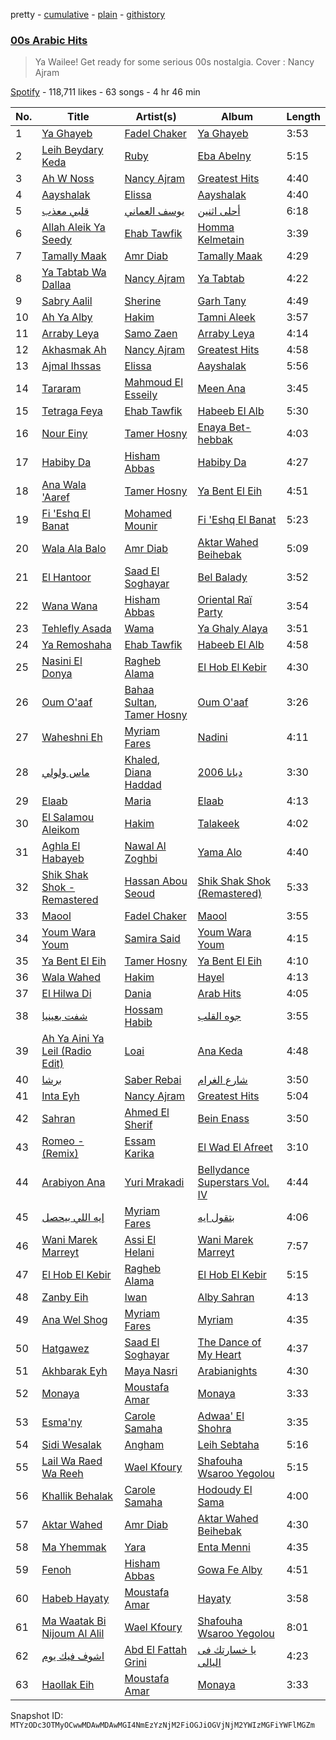 pretty - [cumulative](/playlists/cumulative/37i9dQZF1DWTTCCEjVC99N.md) - [plain](/playlists/plain/37i9dQZF1DWTTCCEjVC99N) - [githistory](https://github.githistory.xyz/mackorone/spotify-playlist-archive/blob/main/playlists/plain/37i9dQZF1DWTTCCEjVC99N)

### [00s Arabic Hits](https://open.spotify.com/playlist/37i9dQZF1DWTTCCEjVC99N)

> Ya Wailee! Get ready for some serious 00s nostalgia\. Cover : Nancy Ajram

[Spotify](https://open.spotify.com/user/spotify) - 118,711 likes - 63 songs - 4 hr 46 min

| No. | Title | Artist(s) | Album | Length |
|---|---|---|---|---|
| 1 | [Ya Ghayeb](https://open.spotify.com/track/2j4O1Oz0AVTWNLHjhTzBbJ) | [Fadel Chaker](https://open.spotify.com/artist/1LljnS3oumQ36wdBhkPKrs) | [Ya Ghayeb](https://open.spotify.com/album/1haRKmfoKMLJCJNJlwbzL7) | 3:53 |
| 2 | [Leih Beydary Keda](https://open.spotify.com/track/4iKQHYDFlFsX28FeViuwSK) | [Ruby](https://open.spotify.com/artist/2lMy93l58wzjh8DepKL814) | [Eba Abelny](https://open.spotify.com/album/18hMYQuTWVT03fhBbtT8kp) | 5:15 |
| 3 | [Ah W Noss](https://open.spotify.com/track/5Z4F0zOGKoYLv8EtBhLzmZ) | [Nancy Ajram](https://open.spotify.com/artist/0LnHdW6HMPoOlNdhG3DHjE) | [Greatest Hits](https://open.spotify.com/album/1iDlgC8iuMM76wnekLCasu) | 4:40 |
| 4 | [Aayshalak](https://open.spotify.com/track/6wE5bUgyErJTzGBqqbjdGo) | [Elissa](https://open.spotify.com/artist/68rvMwPL0yMbYR5cv0pzCR) | [Aayshalak](https://open.spotify.com/album/4iitDZmbi4tg9iCyUVkXY4) | 4:40 |
| 5 | [قلبي معذب](https://open.spotify.com/track/7d9vTDybKlnO9mI0sXvi9n) | [يوسف العماني](https://open.spotify.com/artist/5hMy9WpurfuusrrNfGXTjB) | [أحلى اثنين](https://open.spotify.com/album/2xaQDViCrqeoXhz6X3OPvM) | 6:18 |
| 6 | [Allah Aleik Ya Seedy](https://open.spotify.com/track/2vknxlulbj1JApedTlmrZv) | [Ehab Tawfik](https://open.spotify.com/artist/7AuBGlcUaHok37yr6u963C) | [Homma Kelmetain](https://open.spotify.com/album/4bZTy2HzhtQo2bwXs1EAUy) | 3:39 |
| 7 | [Tamally Maak](https://open.spotify.com/track/6TYFcqqQVQPb3YsgfRhvqs) | [Amr Diab](https://open.spotify.com/artist/5abSRg0xN1NV3gLbuvX24M) | [Tamally Maak](https://open.spotify.com/album/1qmAaW25CPUyam9Wrp9ZEu) | 4:29 |
| 8 | [Ya Tabtab Wa Dallaa](https://open.spotify.com/track/5l4Lla3ntoJIkCud07XlYn) | [Nancy Ajram](https://open.spotify.com/artist/0LnHdW6HMPoOlNdhG3DHjE) | [Ya Tabtab](https://open.spotify.com/album/1EUOmPNn2Fw6dwsjxKLFmC) | 4:22 |
| 9 | [Sabry Aalil](https://open.spotify.com/track/7qLXBcYW78is9LygQBziAU) | [Sherine](https://open.spotify.com/artist/2Wk167T0fY1fABsHM5qFcI) | [Garh Tany](https://open.spotify.com/album/7iykGeMdxOdYtNRtYCNaMA) | 4:49 |
| 10 | [Ah Ya Alby](https://open.spotify.com/track/7HT0g6P2sr8kypPzAFrg0n) | [Hakim](https://open.spotify.com/artist/1xCRJ0XrcQKEkjk50ILWbt) | [Tamni Aleek](https://open.spotify.com/album/0yvqd8VJNcQqT1z6OAQhDk) | 3:57 |
| 11 | [Arraby Leya](https://open.spotify.com/track/2CCuNRmNuZXqlnSLs75qN4) | [Samo Zaen](https://open.spotify.com/artist/4s7xsFTPsZZcIzKv0Ryg22) | [Arraby Leya](https://open.spotify.com/album/2jBsjUNWT1qKhYEZVXlnj0) | 4:14 |
| 12 | [Akhasmak Ah](https://open.spotify.com/track/2Dl6xEOmTWxi633TuZITw5) | [Nancy Ajram](https://open.spotify.com/artist/0LnHdW6HMPoOlNdhG3DHjE) | [Greatest Hits](https://open.spotify.com/album/1iDlgC8iuMM76wnekLCasu) | 4:58 |
| 13 | [Ajmal Ihssas](https://open.spotify.com/track/2VHp98YYcFKrAy09IaiXN2) | [Elissa](https://open.spotify.com/artist/68rvMwPL0yMbYR5cv0pzCR) | [Aayshalak](https://open.spotify.com/album/4iitDZmbi4tg9iCyUVkXY4) | 5:56 |
| 14 | [Tararam](https://open.spotify.com/track/6wxXxapAHwpxgHdB0FCax2) | [Mahmoud El Esseily](https://open.spotify.com/artist/7MGFOSQK8O3im8YslR3DLB) | [Meen Ana](https://open.spotify.com/album/26ZTjcVfkvcQLowlbwCYGl) | 3:45 |
| 15 | [Tetraga Feya](https://open.spotify.com/track/0pWNpTm2RtWdYbVZVxUC6N) | [Ehab Tawfik](https://open.spotify.com/artist/7AuBGlcUaHok37yr6u963C) | [Habeeb El Alb](https://open.spotify.com/album/0N6f8GhfijcS2cNAZRNS6h) | 5:30 |
| 16 | [Nour Einy](https://open.spotify.com/track/3QfXJGWOGQfST5XsTUPFj5) | [Tamer Hosny](https://open.spotify.com/artist/4cGfgRmpFc9zgZMfuSXhqy) | [Enaya Bet\-hebbak](https://open.spotify.com/album/1KwWs7TGIb880VM14E9kq0) | 4:03 |
| 17 | [Habiby Da](https://open.spotify.com/track/5N0w2n2B3OzvBZv4WjcVyA) | [Hisham Abbas](https://open.spotify.com/artist/6OQ7sfN0G1E2pZMhYW9wjG) | [Habiby Da](https://open.spotify.com/album/4L55wqHzJVwxNDHSqapcEt) | 4:27 |
| 18 | [Ana Wala 'Aaref](https://open.spotify.com/track/4cH7FzKmEoqI5HgV97ou7L) | [Tamer Hosny](https://open.spotify.com/artist/4cGfgRmpFc9zgZMfuSXhqy) | [Ya Bent El Eih](https://open.spotify.com/album/5ptbpLwbos10hG8LIZNrge) | 4:51 |
| 19 | [Fi 'Eshq El Banat](https://open.spotify.com/track/6NmGlzeBRAUTs3FIXgXlO6) | [Mohamed Mounir](https://open.spotify.com/artist/6hPNpOLunxxpXVwi696pYl) | [Fi 'Eshq El Banat](https://open.spotify.com/album/0IiIDiJz2V8n6Xcs4mMwzM) | 5:23 |
| 20 | [Wala Ala Balo](https://open.spotify.com/track/3Myno7mzYuIaNrOGPlIheQ) | [Amr Diab](https://open.spotify.com/artist/5abSRg0xN1NV3gLbuvX24M) | [Aktar Wahed Beihebak](https://open.spotify.com/album/3QDQnBiAmCcBndBaswQBk6) | 5:09 |
| 21 | [El Hantoor](https://open.spotify.com/track/4I2RAr4wKPPUOEQW58vjvM) | [Saad El Soghayar](https://open.spotify.com/artist/1fNhDktKNtf7g7COrlJguP) | [Bel Balady](https://open.spotify.com/album/5RF7CQDam2yu6UIazT2mQ9) | 3:52 |
| 22 | [Wana Wana](https://open.spotify.com/track/40v2G2YDUk4oA5UZfv7evR) | [Hisham Abbas](https://open.spotify.com/artist/6OQ7sfN0G1E2pZMhYW9wjG) | [Oriental Raï Party](https://open.spotify.com/album/3LFSYJfcUd31sIirhLZd3e) | 3:54 |
| 23 | [Tehlefly Asada](https://open.spotify.com/track/6Fa206Tdaj7QioM9XQsZGh) | [Wama](https://open.spotify.com/artist/7yB2bLPVo9PoqeN9c1T6UN) | [Ya Ghaly Alaya](https://open.spotify.com/album/2mZbo3T8JPKZQmYHnlGiWP) | 3:51 |
| 24 | [Ya Remoshaha](https://open.spotify.com/track/6p7D4gVIMWr1nDVgKsXSOS) | [Ehab Tawfik](https://open.spotify.com/artist/7AuBGlcUaHok37yr6u963C) | [Habeeb El Alb](https://open.spotify.com/album/0N6f8GhfijcS2cNAZRNS6h) | 4:58 |
| 25 | [Nasini El Donya](https://open.spotify.com/track/1qQqHzG5JAYD2bV1DGf5v7) | [Ragheb Alama](https://open.spotify.com/artist/6uOgBVYHvqTGAQ5iVHDVT7) | [El Hob El Kebir](https://open.spotify.com/album/1dj55G9LZC4mbe8KaFFmHa) | 4:30 |
| 26 | [Oum O'aaf](https://open.spotify.com/track/02hyp5EqS8Wu6F3gbAGYLM) | [Bahaa Sultan](https://open.spotify.com/artist/2KJgliIl1dMyeOMyCcnYv7), [Tamer Hosny](https://open.spotify.com/artist/4cGfgRmpFc9zgZMfuSXhqy) | [Oum O'aaf](https://open.spotify.com/album/7cyeJu1PlHROs9F0au7XCR) | 3:26 |
| 27 | [Waheshni Eh](https://open.spotify.com/track/3dKgDjL69KuoyMNeYfUbWJ) | [Myriam Fares](https://open.spotify.com/artist/1YnW3KicGQq3zD9LcdGJSh) | [Nadini](https://open.spotify.com/album/3rShjwnO7rFyMxOdKkuPxg) | 4:11 |
| 28 | [ماس ولولي](https://open.spotify.com/track/68gcupCXitbNQZGhXoBaMT) | [Khaled](https://open.spotify.com/artist/28ztjHIXceRRntmTUfnmUX), [Diana Haddad](https://open.spotify.com/artist/6EtB4NuwPezzxaGqHHU7C2) | [ديانا 2006](https://open.spotify.com/album/3XqhAngtsMWkr4ffCDy8Vd) | 3:30 |
| 29 | [Elaab](https://open.spotify.com/track/7yhJW70FP6mmZ96mYdyNve) | [Maria](https://open.spotify.com/artist/6cqgkzXxB4M0vEa4E54gis) | [Elaab](https://open.spotify.com/album/0NcB0GrC9kx17vdXGOOeE3) | 4:13 |
| 30 | [El Salamou Aleikom](https://open.spotify.com/track/7uVfi1yiAUujJ8TP3jQcNB) | [Hakim](https://open.spotify.com/artist/1xCRJ0XrcQKEkjk50ILWbt) | [Talakeek](https://open.spotify.com/album/382fYWYWmF1pHlVf0FBma3) | 4:02 |
| 31 | [Aghla El Habayeb](https://open.spotify.com/track/1T8BJvWzqm59RIuwQaTob8) | [Nawal Al Zoghbi](https://open.spotify.com/artist/1KqJqf6cDp26AtuXFqrJaK) | [Yama Alo](https://open.spotify.com/album/1MQzDTbIXGBCl0hDS7B0nr) | 4:40 |
| 32 | [Shik Shak Shok \- Remastered](https://open.spotify.com/track/7iT3T5K9J8MfxjigwzpRkK) | [Hassan Abou Seoud](https://open.spotify.com/artist/7g4J1MFlUtDs117ACUxoUu) | [Shik Shak Shok \(Remastered\)](https://open.spotify.com/album/0HExOi4eGlOnV36kY0aqJq) | 5:33 |
| 33 | [Maool](https://open.spotify.com/track/7GFPmRIpmI1qRym5wRtSjZ) | [Fadel Chaker](https://open.spotify.com/artist/1LljnS3oumQ36wdBhkPKrs) | [Maool](https://open.spotify.com/album/320sTowZ7E4pQYwypU8ibd) | 3:55 |
| 34 | [Youm Wara Youm](https://open.spotify.com/track/76ej94nqmhe05PyEvw15wK) | [Samira Said](https://open.spotify.com/artist/5zHWEsVHtXWQRxPqwJdUYD) | [Youm Wara Youm](https://open.spotify.com/album/1XN2P2xKgRSo8LYCwf33Sr) | 4:15 |
| 35 | [Ya Bent El Eih](https://open.spotify.com/track/0sWYFm96d3AHiNn949l61O) | [Tamer Hosny](https://open.spotify.com/artist/4cGfgRmpFc9zgZMfuSXhqy) | [Ya Bent El Eih](https://open.spotify.com/album/5ptbpLwbos10hG8LIZNrge) | 4:10 |
| 36 | [Wala Wahed](https://open.spotify.com/track/27VGkwhbffyMcZMrGtS2AC) | [Hakim](https://open.spotify.com/artist/1xCRJ0XrcQKEkjk50ILWbt) | [Hayel](https://open.spotify.com/album/6lhvrCE7AO38OfPsKR5HXv) | 4:13 |
| 37 | [El Hilwa Di](https://open.spotify.com/track/2hAiw9zPh383oCtKkthVu5) | [Dania](https://open.spotify.com/artist/71cpEX6DdWpeTISMDdFYJh) | [Arab Hits](https://open.spotify.com/album/30cgQ6uncFdf9iFN1IBj6y) | 4:05 |
| 38 | [شفت بعينيا](https://open.spotify.com/track/4aVeUf3RC1VKiqFT2FNyFp) | [Hossam Habib](https://open.spotify.com/artist/0OWaQSefazXfg4aaiC0Veg) | [جوه القلب](https://open.spotify.com/album/4W2UyI6S09RUKbpTQfJ2Ue) | 3:55 |
| 39 | [Ah Ya Aini Ya Leil \(Radio Edit\)](https://open.spotify.com/track/0dLk70DrxJj8vcjKnjh1GR) | [Loai](https://open.spotify.com/artist/5OcZpV21cb8KFH7iTEnNwe) | [Ana Keda](https://open.spotify.com/album/4Mb5BzRO2yegDi39yxjLmi) | 4:48 |
| 40 | [برشا](https://open.spotify.com/track/7DMuJ4PIkv72xeDsPa9qmF) | [Saber Rebai](https://open.spotify.com/artist/7Fqe0QpkJOM26wbeHGEKbD) | [شارع الغرام](https://open.spotify.com/album/3FYfEWKC4DUiE57waMiFNS) | 3:50 |
| 41 | [Inta Eyh](https://open.spotify.com/track/4lbXJ51VeYp8WA7JuOEzWP) | [Nancy Ajram](https://open.spotify.com/artist/0LnHdW6HMPoOlNdhG3DHjE) | [Greatest Hits](https://open.spotify.com/album/1iDlgC8iuMM76wnekLCasu) | 5:04 |
| 42 | [Sahran](https://open.spotify.com/track/5uAJgzYTVgK9hjub859HYo) | [Ahmed El Sherif](https://open.spotify.com/artist/11rEfO1VJ1WYgXEeXCNLfM) | [Bein Enass](https://open.spotify.com/album/0Yg9xrcC64uwzvZWJfdO35) | 3:50 |
| 43 | [Romeo \- \(Remix\)](https://open.spotify.com/track/5t8zynpImoaWW7lWsbjL23) | [Essam Karika](https://open.spotify.com/artist/0c8w2lYzFdZkCOVtJj7QdW) | [El Wad El Afreet](https://open.spotify.com/album/67t6yJFj6PZ1RDMiRIlOWC) | 3:10 |
| 44 | [Arabiyon Ana](https://open.spotify.com/track/35X8LBtskXgpURRUjyVoxq) | [Yuri Mrakadi](https://open.spotify.com/artist/5xIr5twGDcX741C7Oa18X2) | [Bellydance Superstars Vol\. IV](https://open.spotify.com/album/74rfF3sfdpJXVpyIpeO18B) | 4:44 |
| 45 | [إيه اللي بيحصل](https://open.spotify.com/track/3XgdNv1eOYSa091FK3FNA1) | [Myriam Fares](https://open.spotify.com/artist/1YnW3KicGQq3zD9LcdGJSh) | [بتقول ايه](https://open.spotify.com/album/76EGjoAwU4fFAz94zwNjsX) | 4:06 |
| 46 | [Wani Marek Marreyt](https://open.spotify.com/track/6ljw35RdMV2Ayompgrd6Rr) | [Assi El Helani](https://open.spotify.com/artist/7Awwm6soGOr1umJYw53xdT) | [Wani Marek Marreyt](https://open.spotify.com/album/1M5q0rfZL83X4HavThIkKd) | 7:57 |
| 47 | [El Hob El Kebir](https://open.spotify.com/track/093CMFUwvPyFIsjBsVfBPO) | [Ragheb Alama](https://open.spotify.com/artist/6uOgBVYHvqTGAQ5iVHDVT7) | [El Hob El Kebir](https://open.spotify.com/album/1dj55G9LZC4mbe8KaFFmHa) | 5:15 |
| 48 | [Zanby Eih](https://open.spotify.com/track/6B68XaqHCM3iDRNebXeZJl) | [Iwan](https://open.spotify.com/artist/0TM9TIQSJCz8CdygWpuVbS) | [Alby Sahran](https://open.spotify.com/album/1w18cp20KTh2beAAXvdRYO) | 4:13 |
| 49 | [Ana Wel Shog](https://open.spotify.com/track/0kskiFzt4hU3iq6wVcsL2X) | [Myriam Fares](https://open.spotify.com/artist/1YnW3KicGQq3zD9LcdGJSh) | [Myriam](https://open.spotify.com/album/2z9WhkrtupFOPrYiUOPNtL) | 4:35 |
| 50 | [Hatgawez](https://open.spotify.com/track/19IIMZZtRKchdeDOoRP7wU) | [Saad El Soghayar](https://open.spotify.com/artist/1fNhDktKNtf7g7COrlJguP) | [The Dance of My Heart](https://open.spotify.com/album/7o7GoxoHJEZt9lfiZdgJNd) | 4:37 |
| 51 | [Akhbarak Eyh](https://open.spotify.com/track/5XeFvcqKyGgKxdjETm5cRq) | [Maya Nasri](https://open.spotify.com/artist/6uWBIfU2k6qRUB4IICULO4) | [Arabianights](https://open.spotify.com/album/6oWnZmQOkPQ1Ds17a4suf2) | 4:30 |
| 52 | [Monaya](https://open.spotify.com/track/3vL0Y0ixJVfLR9NWCtdzV4) | [Moustafa Amar](https://open.spotify.com/artist/138TnQ2OZ2ObFHOjKASDvC) | [Monaya](https://open.spotify.com/album/1ZoNpXuq1Hw04ZWWZVslOX) | 3:33 |
| 53 | [Esma'ny](https://open.spotify.com/track/4rsl5OyvvZGKdM0FmBXq4z) | [Carole Samaha](https://open.spotify.com/artist/0CSSBwiYmYF569NxdQedQ3) | [Adwaa' El Shohra](https://open.spotify.com/album/1KhaNzsVNtdGtnfhVJgIJp) | 3:35 |
| 54 | [Sidi Wesalak](https://open.spotify.com/track/5cV4VJEn6EeMbPYA1mwydl) | [Angham](https://open.spotify.com/artist/0IiR4LJwslf6HBSdk9W3Dg) | [Leih Sebtaha](https://open.spotify.com/album/0LyRF1HsXB2HP971UZNRPQ) | 5:16 |
| 55 | [Lail Wa Raed Wa Reeh](https://open.spotify.com/track/0J49Oq7Y8O4CSbdZeEVSBT) | [Wael Kfoury](https://open.spotify.com/artist/09A6IffSw0t8L8sfuOCVws) | [Shafouha Wsaroo Yegolou](https://open.spotify.com/album/6EXBTvB64hbk2R6jtFiaVu) | 5:15 |
| 56 | [Khallik Behalak](https://open.spotify.com/track/3x6eeSxs4I3WojBZF29MqW) | [Carole Samaha](https://open.spotify.com/artist/0CSSBwiYmYF569NxdQedQ3) | [Hodoudy El Sama](https://open.spotify.com/album/1J2MN9ZOWorZJegNnxLf8d) | 4:00 |
| 57 | [Aktar Wahed](https://open.spotify.com/track/5d0PC29PLRZqem6ZvjXkg2) | [Amr Diab](https://open.spotify.com/artist/5abSRg0xN1NV3gLbuvX24M) | [Aktar Wahed Beihebak](https://open.spotify.com/album/3QDQnBiAmCcBndBaswQBk6) | 4:30 |
| 58 | [Ma Yhemmak](https://open.spotify.com/track/03qj4j7ESR4ryymbR3Bvlq) | [Yara](https://open.spotify.com/artist/46FJPTBdnCK0GMd76nil6e) | [Enta Menni](https://open.spotify.com/album/5LRqYntYD6Sm8DX7c76h6G) | 4:35 |
| 59 | [Fenoh](https://open.spotify.com/track/6dzfREL5EwPZxPGIgKsieT) | [Hisham Abbas](https://open.spotify.com/artist/6OQ7sfN0G1E2pZMhYW9wjG) | [Gowa Fe Alby](https://open.spotify.com/album/27VrCWi59R8keOizrwJjGA) | 4:51 |
| 60 | [Habeb Hayaty](https://open.spotify.com/track/4q8JLWV2F4a59csHoT99f9) | [Moustafa Amar](https://open.spotify.com/artist/138TnQ2OZ2ObFHOjKASDvC) | [Hayaty](https://open.spotify.com/album/4qQIQlbIiyWWIiu8Jr6cVX) | 3:58 |
| 61 | [Ma Waatak Bi Nijoum Al Alil](https://open.spotify.com/track/3KGJvOcroqIzJtgQTNRB1j) | [Wael Kfoury](https://open.spotify.com/artist/09A6IffSw0t8L8sfuOCVws) | [Shafouha Wsaroo Yegolou](https://open.spotify.com/album/6EXBTvB64hbk2R6jtFiaVu) | 8:01 |
| 62 | [اشوف فيك يوم](https://open.spotify.com/track/6XbcPZc1kZ1bbTmzI7Pqzw) | [Abd El Fattah Grini](https://open.spotify.com/artist/6ncRJcK3BssZxM1vE8M3J2) | [يا خسارتك فى اليالى](https://open.spotify.com/album/3oUnSsugdYXbTwLOpjq7Sa) | 4:23 |
| 63 | [Haollak Eih](https://open.spotify.com/track/1uQfLicb1k25vIfPpfSmqk) | [Moustafa Amar](https://open.spotify.com/artist/138TnQ2OZ2ObFHOjKASDvC) | [Monaya](https://open.spotify.com/album/1ZoNpXuq1Hw04ZWWZVslOX) | 3:33 |

Snapshot ID: `MTYzODc3OTMyOCwwMDAwMDAwMGI4NmEzYzNjM2FiOGJiOGVjNjM2YWIzMGFiYWFlMGZm`
